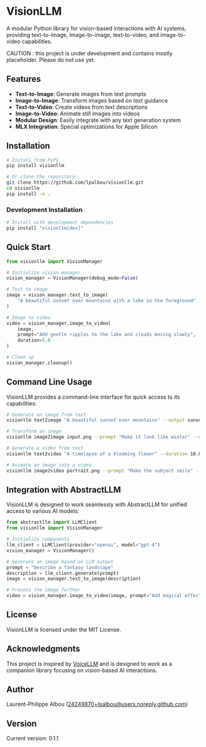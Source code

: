 # VisionLLM

A modular Python library for vision-based interactions with AI systems, providing text-to-image, image-to-image, text-to-video, and image-to-video capabilities.

CAUTION : this project is under development and contains mostly placeholder. Please do not use yet.

## Features

* **Text-to-Image**: Generate images from text prompts
* **Image-to-Image**: Transform images based on text guidance
* **Text-to-Video**: Create videos from text descriptions
* **Image-to-Video**: Animate still images into videos
* **Modular Design**: Easily integrate with any text generation system
* **MLX Integration**: Special optimizations for Apple Silicon

## Installation

```bash
# Install from PyPI
pip install visionllm

# Or clone the repository
git clone https://github.com/lpalbou/visionllm.git
cd visionllm
pip install -e .
```

### Development Installation

```bash
# Install with development dependencies
pip install "visionllm[dev]"
```

## Quick Start

```python
from visionllm import VisionManager

# Initialize vision manager
vision_manager = VisionManager(debug_mode=False)

# Text to image
image = vision_manager.text_to_image(
    "A beautiful sunset over mountains with a lake in the foreground"
)

# Image to video
video = vision_manager.image_to_video(
    image, 
    prompt="Add gentle ripples to the lake and clouds moving slowly",
    duration=5.0
)

# Clean up
vision_manager.cleanup()
```

## Command Line Usage

VisionLLM provides a command-line interface for quick access to its capabilities:

```bash
# Generate an image from text
visionllm text2image "A beautiful sunset over mountains" --output sunset.png

# Transform an image
visionllm image2image input.png --prompt "Make it look like winter" --output winter.png

# Generate a video from text
visionllm text2video "A timelapse of a blooming flower" --duration 10.0 --output flower.mp4

# Animate an image into a video
visionllm image2video portrait.png --prompt "Make the subject smile" --output smile.mp4
```

## Integration with AbstractLLM

VisionLLM is designed to work seamlessly with AbstractLLM for unified access to various AI models:

```python
from abstractllm import LLMClient
from visionllm import VisionManager

# Initialize components
llm_client = LLMClient(provider="openai", model="gpt-4")
vision_manager = VisionManager()

# Generate an image based on LLM output
prompt = "Describe a fantasy landscape"
description = llm_client.generate(prompt)
image = vision_manager.text_to_image(description)

# Process the image further
video = vision_manager.image_to_video(image, prompt="Add magical effects")
```

## License

VisionLLM is licensed under the MIT License.

## Acknowledgments

This project is inspired by [VoiceLLM](https://github.com/lpalbou/VoiceLLM) and is designed to work as a companion library focusing on vision-based AI interactions.

## Author

Laurent-Philippe Albou (24249870+lpalbou@users.noreply.github.com)

## Version

Current version: 0.1.1 